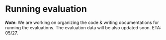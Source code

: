 # Running evaluation

***Note***: We are working on organizing the code & writing documentations for running the evaluations. The evaluation data will be also updated soon. ETA: 05/27.